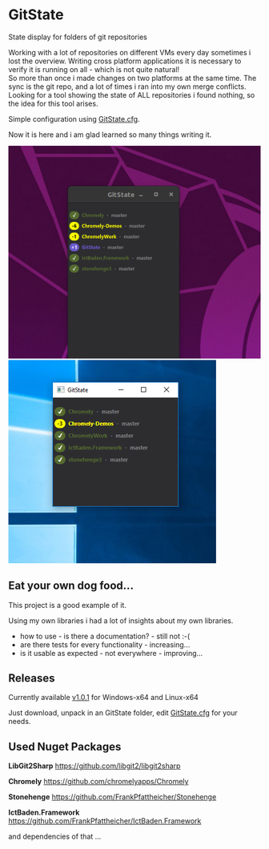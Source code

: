 # GitState
State display for folders of git repositories

Working with a lot of repositories on different VMs every day sometimes i lost the overview.
Writing cross platform applications it is necessary to verify it is running on all - which is not quite natural!   
So more than once i made changes on two platforms at the same time. The sync is the git repo, and a lot of times i ran into my own merge conflicts. Looking for a tool showing the state of ALL repositories i found nothing, so the idea for this tool arises.

Simple configuration using [GitState.cfg](Configuration.md).

Now it is here and i am glad learned so many things writing it.  

![Ubuntu 18](Ubuntu18.png)    ![Windows 10](Win10.png)


## Eat your own dog food...
This project is a good example of it.

Using my own libraries i had a lot of insights about my own libraries.

* how to use - is there a documentation? - still not :-(
* are there tests for every functionality - increasing...
* is it usable as expected - not everywhere - improving...

## Releases
Currently available [v1.0.1](https://github.com/FrankPfattheicher/GitState/releases/tag/v1.0.1) for Windows-x64 and Linux-x64

Just download, unpack in an GitState folder, edit [GitState.cfg](Configuration.md) for your needs.


## Used Nuget Packages

**LibGit2Sharp** https://github.com/libgit2/libgit2sharp

**Chromely** https://github.com/chromelyapps/Chromely

**Stonehenge** https://github.com/FrankPfattheicher/Stonehenge

**IctBaden.Framework** https://github.com/FrankPfattheicher/IctBaden.Framework

and dependencies of that ...
